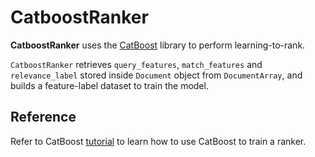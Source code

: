 # CatboostRanker

**CatboostRanker** uses the [CatBoost](https://catboost.ai/) library to perform learning-to-rank.

`CatboostRanker` retrieves `query_features`, `match_features` and `relevance_label` stored inside `Document` object from `DocumentArray`, and builds a feature-label dataset to train the model.


## Reference

Refer to CatBoost [tutorial](https://github.com/catboost/tutorials/blob/master/ranking/ranking_tutorial.ipynb) to learn how to use CatBoost to train a ranker.

